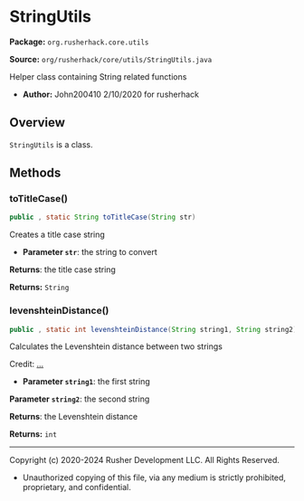 # StringUtils

**Package:** `org.rusherhack.core.utils`

**Source:** `org/rusherhack/core/utils/StringUtils.java`

Helper class containing String related functions
* **Author:** John200410 2/10/2020 for rusherhack



## Overview

`StringUtils` is a class.

## Methods

### toTitleCase()

```java
public , static String toTitleCase(String str)
```

Creates a title case string
* **Parameter `str`**: the string to convert


**Returns**: the title case string



**Returns:** `String`

### levenshteinDistance()

```java
public , static int levenshteinDistance(String string1, String string2)
```

Calculates the Levenshtein distance between two strings



Credit: [...](https://stackoverflow.com/a/13564498)
* **Parameter `string1`**: the first string


**Parameter `string2`**: the second string


**Returns**: the Levenshtein distance



**Returns:** `int`

---

Copyright (c) 2020-2024 Rusher Development LLC. All Rights Reserved.
* Unauthorized copying of this file, via any medium is strictly prohibited, proprietary, and confidential.
